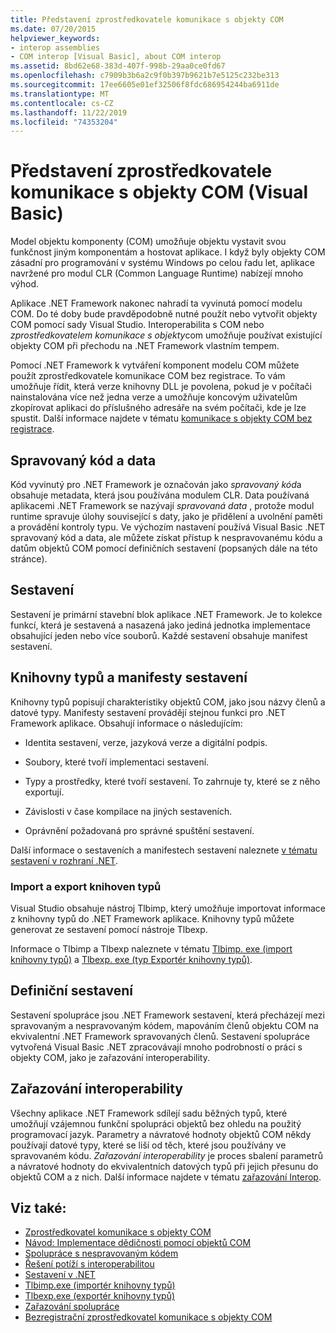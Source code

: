 ```yaml
---
title: Představení zprostředkovatele komunikace s objekty COM
ms.date: 07/20/2015
helpviewer_keywords:
- interop assemblies
- COM interop [Visual Basic], about COM interop
ms.assetid: 8bd62e68-383d-407f-998b-29aa0ce0fd67
ms.openlocfilehash: c7909b3b6a2c9f0b397b9621b7e5125c232be313
ms.sourcegitcommit: 17ee6605e01ef32506f8fdc686954244ba6911de
ms.translationtype: MT
ms.contentlocale: cs-CZ
ms.lasthandoff: 11/22/2019
ms.locfileid: "74353204"
---
```

# <a name="introduction-to-com-interop-visual-basic"></a>Představení zprostředkovatele komunikace s objekty COM (Visual Basic)
Model objektu komponenty (COM) umožňuje objektu vystavit svou funkčnost jiným komponentám a hostovat aplikace. I když byly objekty COM zásadní pro programování v systému Windows po celou řadu let, aplikace navržené pro modul CLR (Common Language Runtime) nabízejí mnoho výhod.  
  
 Aplikace .NET Framework nakonec nahradí ta vyvinutá pomocí modelu COM. Do té doby bude pravděpodobně nutné použít nebo vytvořit objekty COM pomocí sady Visual Studio. Interoperabilita s COM nebo *zprostředkovatelem komunikace s objekty*com umožňuje používat existující objekty COM při přechodu na .NET Framework vlastním tempem.  
  
 Pomocí .NET Framework k vytváření komponent modelu COM můžete použít zprostředkovatele komunikace COM bez registrace. To vám umožňuje řídit, která verze knihovny DLL je povolena, pokud je v počítači nainstalována více než jedna verze a umožňuje koncovým uživatelům zkopírovat aplikaci do příslušného adresáře na svém počítači, kde je lze spustit. Další informace najdete v tématu [komunikace s objekty COM bez registrace](../../../framework/interop/registration-free-com-interop.md).  
  
## <a name="managed-code-and-data"></a>Spravovaný kód a data  
 Kód vyvinutý pro .NET Framework je označován jako *spravovaný kód*a obsahuje metadata, která jsou používána modulem CLR. Data používaná aplikacemi .NET Framework se nazývají *spravovaná data* , protože modul runtime spravuje úlohy související s daty, jako je přidělení a uvolnění paměti a provádění kontroly typu. Ve výchozím nastavení používá Visual Basic .NET spravovaný kód a data, ale můžete získat přístup k nespravovanému kódu a datům objektů COM pomocí definičních sestavení (popsaných dále na této stránce).  
  
## <a name="assemblies"></a>Sestavení  
 Sestavení je primární stavební blok aplikace .NET Framework. Je to kolekce funkcí, která je sestavená a nasazená jako jediná jednotka implementace obsahující jeden nebo více souborů. Každé sestavení obsahuje manifest sestavení.  
  
## <a name="type-libraries-and-assembly-manifests"></a>Knihovny typů a manifesty sestavení  
 Knihovny typů popisují charakteristiky objektů COM, jako jsou názvy členů a datové typy. Manifesty sestavení provádějí stejnou funkci pro .NET Framework aplikace. Obsahují informace o následujícím:  
  
- Identita sestavení, verze, jazyková verze a digitální podpis.  
  
- Soubory, které tvoří implementaci sestavení.  
  
- Typy a prostředky, které tvoří sestavení. To zahrnuje ty, které se z něho exportují.  
  
- Závislosti v čase kompilace na jiných sestaveních.  
  
- Oprávnění požadovaná pro správné spuštění sestavení.  
  
 Další informace o sestaveních a manifestech sestavení naleznete [v tématu sestavení v rozhraní .NET](../../../standard/assembly/index.md).  
  
### <a name="importing-and-exporting-type-libraries"></a>Import a export knihoven typů  
 Visual Studio obsahuje nástroj Tlbimp, který umožňuje importovat informace z knihovny typů do .NET Framework aplikace. Knihovny typů můžete generovat ze sestavení pomocí nástroje Tlbexp.  
  
 Informace o Tlbimp a Tlbexp naleznete v tématu [Tlbimp. exe (import knihovny typů)](../../../framework/tools/tlbimp-exe-type-library-importer.md) a [Tlbexp. exe (typ Exportér knihovny typů)](../../../framework/tools/tlbexp-exe-type-library-exporter.md).  
  
## <a name="interop-assemblies"></a>Definiční sestavení  
 Sestavení spolupráce jsou .NET Framework sestavení, která přecházejí mezi spravovaným a nespravovaným kódem, mapováním členů objektu COM na ekvivalentní .NET Framework spravovaných členů. Sestavení spolupráce vytvořená Visual Basic .NET zpracovávají mnoho podrobností o práci s objekty COM, jako je zařazování interoperability.  
  
## <a name="interoperability-marshaling"></a>Zařazování interoperability  
 Všechny aplikace .NET Framework sdílejí sadu běžných typů, které umožňují vzájemnou funkční spolupráci objektů bez ohledu na použitý programovací jazyk. Parametry a návratové hodnoty objektů COM někdy používají datové typy, které se liší od těch, které jsou používány ve spravovaném kódu. *Zařazování interoperability* je proces sbalení parametrů a návratové hodnoty do ekvivalentních datových typů při jejich přesunu do objektů COM a z nich. Další informace najdete v tématu [zařazování Interop](../../../framework/interop/interop-marshaling.md).  
  
## <a name="see-also"></a>Viz také:

- [Zprostředkovatel komunikace s objekty COM](../../../visual-basic/programming-guide/com-interop/index.md)
- [Návod: Implementace dědičnosti pomocí objektů COM](../../../visual-basic/programming-guide/com-interop/walkthrough-implementing-inheritance-with-com-objects.md)
- [Spolupráce s nespravovaným kódem](../../../framework/interop/index.md)
- [Řešení potíží s interoperabilitou](../../../visual-basic/programming-guide/com-interop/troubleshooting-interoperability.md)
- [Sestavení v .NET](../../../standard/assembly/index.md)
- [Tlbimp.exe (importér knihovny typů)](../../../framework/tools/tlbimp-exe-type-library-importer.md)
- [Tlbexp.exe (exportér knihovny typů)](../../../framework/tools/tlbexp-exe-type-library-exporter.md)
- [Zařazování spolupráce](../../../framework/interop/interop-marshaling.md)
- [Bezregistrační zprostředkovatel komunikace s objekty COM](../../../framework/interop/registration-free-com-interop.md)
